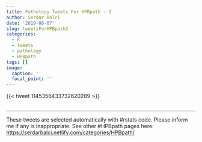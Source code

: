 ```yaml
---
title: Pathology Tweets For HPBpath - 2
author: Serdar Balci
date: '2019-08-07'
slug: tweetsForHPBpath2
categories:
  - R
  - tweets
  - pathology
  - HPBpath
tags: []
image:
  caption: ''
  focal_point: ''
---
```



{{< tweet 1145356433732620289 >}}
<br>
<br>
<hr>


These tweets are selected automatically with #rstats code. Please inform me if any is inappropriate.
See other #HPBpath pages here: https://serdarbalci.netlify.com/categories/HPBpath/
